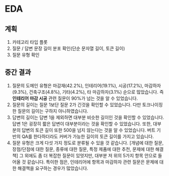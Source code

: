 # EDA

## 계획

1. 카테고리 타입 플롯
2. 질문 / 답변 문장 길이 분포 확인(단순 문자열 길이, 토큰 길이)
3. 질문 유형 확인

## 중간 결과

1. 질문의 도메인 유형은 마감재(42.2%), 인테리어(19.1%), 시공(17.2%), 마감하자(9.3%), 건축구조(4.8%), 기타(4.2%), 타 마감하자(3.1%) 순으로 많았습니다. 즉 **인테리어 마감 시공** 관련 질문이 90%가 넘는 것을 알 수 있었습니다.
2. 질문의 길이는 질문 1보단 질문 2가 긴것을 확인할 수 있었습니다. 다만 토크나이징한 질문의 길이는 구하지 아니하였습니다.
3. 답변의 길이는 답변 1을 제외하면 대부분 비슷한 길이인 것을 확인할 수 있었습니다. 답변 1은 굉장히 짧은 답변이 대부분이라는 것을 확인할 수 있었습니다. 또한, 대부분의 답변의 토큰 길이 또한 500을 넘지 않는다는 것을 알 수 있었습니다. 버트 기반의 QA를 한다하더라도 커버가 가능한 길이의 토큰 길이를 가지고 있습니다.
4. 질문 유형은 크게 다섯 가지 정도로 분류될 수 있을 것 같습니다. [개념에 대한 질문, 장점/단점에 대한 질문, 종류에 대한 질문, 특정 제품에 대한 추천, 문제에 대한 해결책] 그 외에도 좀 더 복잡한 질문이 있엇지만, 대부분 저 위의 5가지 항목 안으로 들어올 것 같습니다. 특이한 점은, 인테리어에 항목과 마감하자 관련 질문은 문제에 대한 해결책을 요구하는 경우가 많았습니다. 
